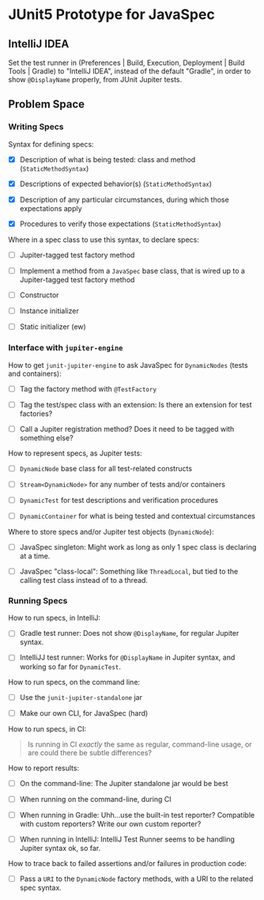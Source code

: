 # JUnit5 Prototype for JavaSpec

## IntelliJ IDEA

Set the test runner in (Preferences | Build, Execution, Deployment | Build Tools | Gradle) to "IntelliJ IDEA", instead
of the default "Gradle", in order to show `@DisplayName` properly, from JUnit Jupiter tests.


## Problem Space

### Writing Specs

Syntax for defining specs:

* [x] Description of what is being tested: class and method (`StaticMethodSyntax`)
* [x] Descriptions of expected behavior(s) (`StaticMethodSyntax`)
* [x] Description of any particular circumstances, during which those expectations apply
* [x] Procedures to verify those expectations (`StaticMethodSyntax`)


Where in a spec class to use this syntax, to declare specs:

* [ ] Jupiter-tagged test factory method
* [ ] Implement a method from a `JavaSpec` base class, that is wired up to a Jupiter-tagged test factory method
* [ ] Constructor
* [ ] Instance initializer
* [ ] Static initializer (ew)


### Interface with `jupiter-engine`

How to get `junit-jupiter-engine` to ask JavaSpec for `DynamicNodes` (tests and containers):

* [ ] Tag the factory method with `@TestFactory`
* [ ] Tag the test/spec class with an extension: Is there an extension for test factories?
* [ ] Call a Jupiter registration method?  Does it need to be tagged with something else?


How to represent specs, as Jupiter tests:

* [ ] `DynamicNode` base class for all test-related constructs
* [ ] `Stream<DynamicNode>` for any number of tests and/or containers
* [ ] `DynamicTest` for test descriptions and verification procedures
* [ ] `DynamicContainer` for what is being tested and contextual circumstances


Where to store specs and/or Jupiter test objects (`DynamicNode`):

* [ ] JavaSpec singleton: Might work as long as only 1 spec class is declaring at a time.
* [ ] JavaSpec "class-local": Something like `ThreadLocal`, but tied to the calling test class instead of to a thread.


### Running Specs

How to run specs, in IntelliJ:

* [ ] Gradle test runner: Does not show `@DisplayName`, for regular Jupiter syntax.
* [ ] IntelliJJ test runner: Works for `@DisplayName` in Jupiter syntax, and working so far for `DynamicTest`.


How to run specs, on the command line:

* [ ] Use the `junit-jupiter-standalone` jar
* [ ] Make our own CLI, for JavaSpec (hard)


How to run specs, in CI:
   
> Is running in CI _exactly_ the same as regular, command-line usage, or are could there be subtle differences?


How to report results:

* [ ] On the command-line: The Jupiter standalone jar would be best
* [ ] When running on the command-line, during CI
* [ ] When running in Gradle: Uhh...use the built-in test reporter?  Compatible with custom reporters? Write our own
      custom reporter?
* [ ] When running in IntelliJ: IntelliJ Test Runner seems to be handling Jupiter syntax ok, so far.


How to trace back to failed assertions and/or failures in production code:

   * [ ] Pass a `URI` to the `DynamicNode` factory methods, with a URI to the related spec syntax.
